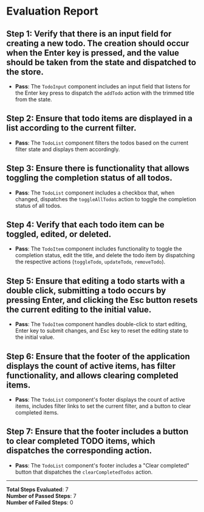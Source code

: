 # Evaluation Report

## Step 1: Verify that there is an input field for creating a new todo. The creation should occur when the Enter key is pressed, and the value should be taken from the state and dispatched to the store.
- **Pass**: The `TodoInput` component includes an input field that listens for the Enter key press to dispatch the `addTodo` action with the trimmed title from the state.

## Step 2: Ensure that todo items are displayed in a list according to the current filter.
- **Pass**: The `TodoList` component filters the todos based on the current filter state and displays them accordingly.

## Step 3: Ensure there is functionality that allows toggling the completion status of all todos.
- **Pass**: The `TodoList` component includes a checkbox that, when changed, dispatches the `toggleAllTodos` action to toggle the completion status of all todos.

## Step 4: Verify that each todo item can be toggled, edited, or deleted.
- **Pass**: The `TodoItem` component includes functionality to toggle the completion status, edit the title, and delete the todo item by dispatching the respective actions (`toggleTodo`, `updateTodo`, `removeTodo`).

## Step 5: Ensure that editing a todo starts with a double click, submitting a todo occurs by pressing Enter, and clicking the Esc button resets the current editing to the initial value.
- **Pass**: The `TodoItem` component handles double-click to start editing, Enter key to submit changes, and Esc key to reset the editing state to the initial value.

## Step 6: Ensure that the footer of the application displays the count of active items, has filter functionality, and allows clearing completed items.
- **Pass**: The `TodoList` component's footer displays the count of active items, includes filter links to set the current filter, and a button to clear completed items.

## Step 7: Ensure that the footer includes a button to clear completed TODO items, which dispatches the corresponding action.
- **Pass**: The `TodoList` component's footer includes a "Clear completed" button that dispatches the `clearCompletedTodos` action.

---

**Total Steps Evaluated**: 7  
**Number of Passed Steps**: 7  
**Number of Failed Steps**: 0